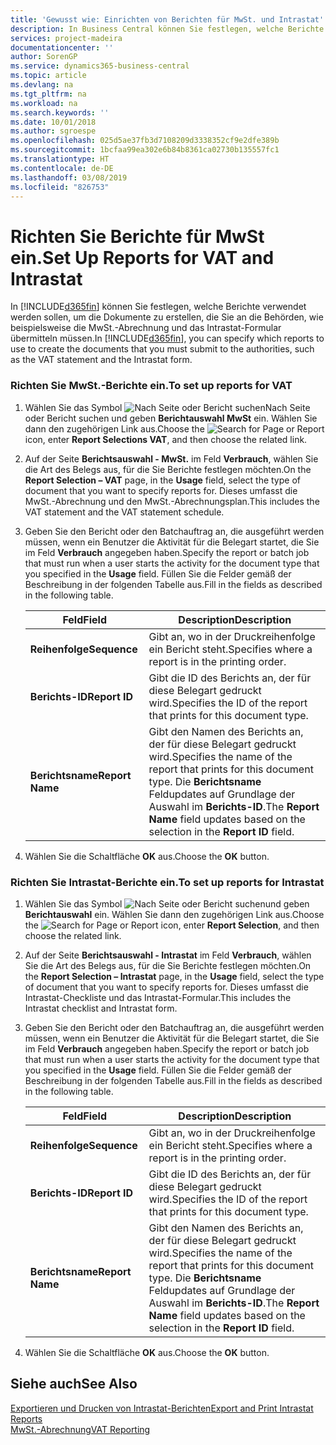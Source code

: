 ```yaml
---
title: 'Gewusst wie: Einrichten von Berichten für MwSt. und Intrastat'
description: In Business Central können Sie festlegen, welche Berichte verwendet werden sollen, um die Dokumente zu erstellen, die Sie an die Behörden, wie beispielsweise die MwSt.-Abrechnung und das Intrastat-Formular übermitteln müssen.
services: project-madeira
documentationcenter: ''
author: SorenGP
ms.service: dynamics365-business-central
ms.topic: article
ms.devlang: na
ms.tgt_pltfrm: na
ms.workload: na
ms.search.keywords: ''
ms.date: 10/01/2018
ms.author: sgroespe
ms.openlocfilehash: 025d5ae37fb3d7108209d3338352cf9e2dfe389b
ms.sourcegitcommit: 1bcfaa99ea302e6b84b8361ca02730b135557fc1
ms.translationtype: HT
ms.contentlocale: de-DE
ms.lasthandoff: 03/08/2019
ms.locfileid: "826753"
---
```

# <a name="set-up-reports-for-vat-and-intrastat"></a><span data-ttu-id="53ae5-103">Richten Sie Berichte für MwSt ein.</span><span class="sxs-lookup"><span data-stu-id="53ae5-103">Set Up Reports for VAT and Intrastat</span></span>
<span data-ttu-id="53ae5-104">In [!INCLUDE[d365fin](../../includes/d365fin_md.md)] können Sie festlegen, welche Berichte verwendet werden sollen, um die Dokumente zu erstellen, die Sie an die Behörden, wie beispielsweise die MwSt.-Abrechnung und das Intrastat-Formular übermitteln müssen.</span><span class="sxs-lookup"><span data-stu-id="53ae5-104">In [!INCLUDE[d365fin](../../includes/d365fin_md.md)], you can specify which reports to use to create the documents that you must submit to the authorities, such as the VAT statement and the Intrastat form.</span></span>  

### <a name="to-set-up-reports-for-vat"></a><span data-ttu-id="53ae5-105">Richten Sie MwSt.-Berichte ein.</span><span class="sxs-lookup"><span data-stu-id="53ae5-105">To set up reports for VAT</span></span>  

1.  <span data-ttu-id="53ae5-106">Wählen Sie das Symbol ![Nach Seite oder Bericht suchen](../../media/ui-search/search_small.png "Nach Seite oder Bericht suchen")Nach Seite oder Bericht suchen und geben **Berichtauswahl MwSt** ein. Wählen Sie dann den zugehörigen Link aus.</span><span class="sxs-lookup"><span data-stu-id="53ae5-106">Choose the ![Search for Page or Report](../../media/ui-search/search_small.png "Search for Page or Report icon") icon, enter **Report Selections VAT**, and then choose the related link.</span></span>  

2.  <span data-ttu-id="53ae5-107">Auf der Seite **Berichtsauswahl - MwSt.** im Feld **Verbrauch**, wählen Sie die Art des Belegs aus, für die Sie Berichte festlegen möchten.</span><span class="sxs-lookup"><span data-stu-id="53ae5-107">On the **Report Selection – VAT** page, in the **Usage** field, select the type of document that you want to specify reports for.</span></span> <span data-ttu-id="53ae5-108">Dieses umfasst die MwSt.-Abrechnung und den MwSt.-Abrechnungsplan.</span><span class="sxs-lookup"><span data-stu-id="53ae5-108">This includes the VAT statement and the VAT statement schedule.</span></span>  

3.  <span data-ttu-id="53ae5-109">Geben Sie den Bericht oder den Batchauftrag an, die ausgeführt werden müssen, wenn ein Benutzer die Aktivität für die Belegart startet, die Sie im Feld **Verbrauch** angegeben haben.</span><span class="sxs-lookup"><span data-stu-id="53ae5-109">Specify the report or batch job that must run when a user starts the activity for the document type that you specified in the **Usage** field.</span></span> <span data-ttu-id="53ae5-110">Füllen Sie die Felder gemäß der Beschreibung in der folgenden Tabelle aus.</span><span class="sxs-lookup"><span data-stu-id="53ae5-110">Fill in the fields as described in the following table.</span></span>  

    |<span data-ttu-id="53ae5-111">Feld</span><span class="sxs-lookup"><span data-stu-id="53ae5-111">Field</span></span>|<span data-ttu-id="53ae5-112">Description</span><span class="sxs-lookup"><span data-stu-id="53ae5-112">Description</span></span>|  
    |---------------------------------|---------------------------------------|  
    |<span data-ttu-id="53ae5-113">**Reihenfolge**</span><span class="sxs-lookup"><span data-stu-id="53ae5-113">**Sequence**</span></span>|<span data-ttu-id="53ae5-114">Gibt an, wo in der Druckreihenfolge ein Bericht steht.</span><span class="sxs-lookup"><span data-stu-id="53ae5-114">Specifies where a report is in the printing order.</span></span>|  
    |<span data-ttu-id="53ae5-115">**Berichts-ID**</span><span class="sxs-lookup"><span data-stu-id="53ae5-115">**Report ID**</span></span>|<span data-ttu-id="53ae5-116">Gibt die ID des Berichts an, der für diese Belegart gedruckt wird.</span><span class="sxs-lookup"><span data-stu-id="53ae5-116">Specifies the ID of the report that prints for this document type.</span></span>|  
    |<span data-ttu-id="53ae5-117">**Berichtsname**</span><span class="sxs-lookup"><span data-stu-id="53ae5-117">**Report Name**</span></span>|<span data-ttu-id="53ae5-118">Gibt den Namen des Berichts an, der für diese Belegart gedruckt wird.</span><span class="sxs-lookup"><span data-stu-id="53ae5-118">Specifies the name of the report that prints for this document type.</span></span> <span data-ttu-id="53ae5-119">Die **Berichtsname** Feldupdates auf Grundlage der Auswahl im **Berichts-ID**.</span><span class="sxs-lookup"><span data-stu-id="53ae5-119">The **Report Name** field updates based on the selection in the **Report ID** field.</span></span>|  

4.  <span data-ttu-id="53ae5-120">Wählen Sie die Schaltfläche **OK** aus.</span><span class="sxs-lookup"><span data-stu-id="53ae5-120">Choose the **OK** button.</span></span>  

### <a name="to-set-up-reports-for-intrastat"></a><span data-ttu-id="53ae5-121">Richten Sie Intrastat-Berichte ein.</span><span class="sxs-lookup"><span data-stu-id="53ae5-121">To set up reports for Intrastat</span></span>  

1.  <span data-ttu-id="53ae5-122">Wählen Sie das Symbol ![Nach Seite oder Bericht suchen](../../media/ui-search/search_small.png "Nach Seite oder Bericht suchen")und geben **Berichtauswahl** ein. Wählen Sie dann den zugehörigen Link aus.</span><span class="sxs-lookup"><span data-stu-id="53ae5-122">Choose the ![Search for Page or Report](../../media/ui-search/search_small.png "Search for Page or Report icon") icon, enter **Report Selection**, and then choose the related link.</span></span>  

2.  <span data-ttu-id="53ae5-123">Auf der Seite **Berichtsauswahl - Intrastat** im Feld **Verbrauch**, wählen Sie die Art des Belegs aus, für die Sie Berichte festlegen möchten.</span><span class="sxs-lookup"><span data-stu-id="53ae5-123">On the **Report Selection – Intrastat** page, in the **Usage** field, select the type of document that you want to specify reports for.</span></span> <span data-ttu-id="53ae5-124">Dieses umfasst die Intrastat-Checkliste und das Intrastat-Formular.</span><span class="sxs-lookup"><span data-stu-id="53ae5-124">This includes the Intrastat checklist and Intrastat form.</span></span>  

3.  <span data-ttu-id="53ae5-125">Geben Sie den Bericht oder den Batchauftrag an, die ausgeführt werden müssen, wenn ein Benutzer die Aktivität für die Belegart startet, die Sie im Feld **Verbrauch** angegeben haben.</span><span class="sxs-lookup"><span data-stu-id="53ae5-125">Specify the report or batch job that must run when a user starts the activity for the document type that you specified in the **Usage** field.</span></span> <span data-ttu-id="53ae5-126">Füllen Sie die Felder gemäß der Beschreibung in der folgenden Tabelle aus.</span><span class="sxs-lookup"><span data-stu-id="53ae5-126">Fill in the fields as described in the following table.</span></span>  

    |<span data-ttu-id="53ae5-127">Feld</span><span class="sxs-lookup"><span data-stu-id="53ae5-127">Field</span></span>|<span data-ttu-id="53ae5-128">Description</span><span class="sxs-lookup"><span data-stu-id="53ae5-128">Description</span></span>|  
    |---------------------------------|---------------------------------------|  
    |<span data-ttu-id="53ae5-129">**Reihenfolge**</span><span class="sxs-lookup"><span data-stu-id="53ae5-129">**Sequence**</span></span>|<span data-ttu-id="53ae5-130">Gibt an, wo in der Druckreihenfolge ein Bericht steht.</span><span class="sxs-lookup"><span data-stu-id="53ae5-130">Specifies where a report is in the printing order.</span></span>|  
    |<span data-ttu-id="53ae5-131">**Berichts-ID**</span><span class="sxs-lookup"><span data-stu-id="53ae5-131">**Report ID**</span></span>|<span data-ttu-id="53ae5-132">Gibt die ID des Berichts an, der für diese Belegart gedruckt wird.</span><span class="sxs-lookup"><span data-stu-id="53ae5-132">Specifies the ID of the report that prints for this document type.</span></span>|  
    |<span data-ttu-id="53ae5-133">**Berichtsname**</span><span class="sxs-lookup"><span data-stu-id="53ae5-133">**Report Name**</span></span>|<span data-ttu-id="53ae5-134">Gibt den Namen des Berichts an, der für diese Belegart gedruckt wird.</span><span class="sxs-lookup"><span data-stu-id="53ae5-134">Specifies the name of the report that prints for this document type.</span></span> <span data-ttu-id="53ae5-135">Die **Berichtsname** Feldupdates auf Grundlage der Auswahl im **Berichts-ID**.</span><span class="sxs-lookup"><span data-stu-id="53ae5-135">The **Report Name** field updates based on the selection in the **Report ID** field.</span></span>|  

4.  <span data-ttu-id="53ae5-136">Wählen Sie die Schaltfläche **OK** aus.</span><span class="sxs-lookup"><span data-stu-id="53ae5-136">Choose the **OK** button.</span></span>  

## <a name="see-also"></a><span data-ttu-id="53ae5-137">Siehe auch</span><span class="sxs-lookup"><span data-stu-id="53ae5-137">See Also</span></span>  
[<span data-ttu-id="53ae5-138">Exportieren und Drucken von Intrastat-Berichten</span><span class="sxs-lookup"><span data-stu-id="53ae5-138">Export and Print Intrastat Reports</span></span>](how-to-export-and-print-intrastat-reports.md)  
[<span data-ttu-id="53ae5-139">MwSt.-Abrechnung</span><span class="sxs-lookup"><span data-stu-id="53ae5-139">VAT Reporting</span></span>](vat-reporting.md)
